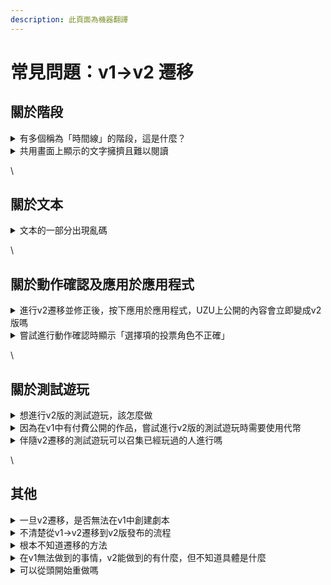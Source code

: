 ```yaml
---
description: 此頁面為機器翻譯
---
```


# 常見問題：v1→v2 遷移

## 關於階段

<details>

<summary>有多個稱為「時間線」的階段，這是什麼？</summary>

這是在階段與階段之間，用於顯示整個遊戲的流程以及下一個階段是什麼的功能。在v1中，這個功能被插入在所有階段之間，但如果有不需要的部分，可以刪除。

詳細說明請參考[遊戲流程顯示階段](basic-features/phase/timeline.md)。

</details>

<details>

<summary>共用畫面上顯示的文字擁擠且難以閱讀</summary>

預設插入的文字可能沒有換行。可以從對應階段的編輯畫面進行換行或版面調整。

</details>

\\

## 關於文本

<details>

<summary>文本的一部分出現亂碼</summary>

這可能在遷移時發生。請再次從頭嘗試v2遷移，或直接編輯。

</details>

\\

## 關於動作確認及應用於應用程式

<details>

<summary>進行v2遷移並修正後，按下應用於應用程式，UZU上公開的內容會立即變成v2版嗎</summary>

在v2中按下「應用於應用程式」後，該編輯內容僅會反映在**作者可以設置的測試遊玩活動**中。僅按下「應用於應用程式」不會作為一般用戶可以在UZU上遊玩的版本公開，請放心。

要作為一般用戶可以在UZU上遊玩的版本公開，需要按下「發布最新版本」，但為了防止誤發布事故，**在v2遷移申請獲得批准之前無法按下**。

</details>

<details>

<summary>嘗試進行動作確認時顯示「選擇項的投票角色不正確」</summary>

請首先確認投票角色的設置是否正確。如果沒有設置錯誤，可能是遷移時的問題，請聯繫運營團隊。

</details>

\\

## 關於測試遊玩

<details>

<summary>想進行v2版的測試遊玩，該怎麼做</summary>

在v2中按下一次以上「應用於應用程式」後，請從UZU應用程式的劇本詳細畫面確認「**以最新版本創建活動**」，然後創建活動。最新版本指的是**僅作者可以創建活動的測試遊玩版**。

作者設置為觀戰者會比較好。

更詳細的說明請參考[此頁面](overview/makingflow/testplay.md)。

</details>

<details>

<summary>因為在v1中有付費公開的作品，嘗試進行v2版的測試遊玩時需要使用代幣</summary>

如果您聯繫運營團隊，可以設置免費的測試遊玩活動。請告知「舉辦日期」、「作者的UZU用戶ID」、「作者是否作為觀戰者參加」。

</details>

<details>

<summary>伴隨v2遷移的測試遊玩可以召集已經玩過的人進行嗎</summary>

這是為了確認v2版是否正確運作，所以沒有問題。不過，如果在UZU上有遊玩記錄，系統會限制第二次參加，因此需要以下任何一種對應措施。

* 創建劇本的副本，並在副本上進行測試遊玩
* 向運營提供參加測試遊玩的已玩過用戶的用戶ID列表及測試遊玩的開始日期，讓運營處理

如果內容有大幅改變，建議使用未玩過的成員進行測試遊玩。

</details>

\\

## 其他

<details>

<summary>一旦v2遷移，是否無法在v1中創建劇本</summary>

v1→v2遷移是指單個劇本的遷移，並不涉及其他劇本或未來創建的所有劇本。即使將某一作品遷移到v2後，仍然可以在v1中修改其他過去的作品。

v2遷移完成並作為v2版發布的作品無法返回v1版，但遷移後仍然可以在v1側查看劇本內容。此外，在進行v2版的發布處理之前，將繼續以v1的狀態公開。

</details>

<details>

<summary>不清楚從v1→v2遷移到v2版發布的流程</summary>

①對想遷移的劇本，在v1中按下「應用於應用程式」。

※截至2024年8月6日，運營已對所有劇本完成了①的處理。請從②開始執行。

\
②在v2側打開該劇本，從版本畫面按下「・・・」，然後按下「恢復此版本」。\
③「移動到編輯器」進行確認是否正常遷移，並進行版面等的微調。\
④在UZU STUDIO上進行動作確認，並創建版本。\
⑤從發布管理畫面按下「v2遷移申請」按鈕，並回覆表單。\
⑥運營團隊進行批准處理。\
⑦按下「更新預定發布版」（在批准處理結束之前無法按下），將v2版發布到應用程式。\\

</details>

<details>

<summary>根本不知道遷移的方法</summary>

請參考[此頁面](others/v1-to-v2.md)。

</details>

<details>

<summary>在v1無法做到的事情，v2能做到的有什麼，但不知道具體是什麼</summary>

請參考[此頁面](others/v1-to-v2.md)。

</details>

<details>

<summary>可以從頭開始重做嗎</summary>

如果不按照v2遷移的步驟，而是在v2中進行新建創作v2版，則無法繼承之前的感想和遊玩記錄。如果這樣也沒問題的話，可以進行新建創作。

</details>
